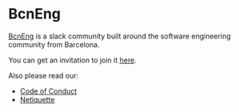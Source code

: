 # BcnEng

[BcnEng](http://bcneng.net) is a slack community built around the software engineering community from Barcelona.

You can get an invitation to join it [here](https://bcneng-slack-inviter.herokuapp.com/).

Also please read our:
- [Code of Conduct](coc/README.md)
- [Netiquette](netiquette/README.md)
